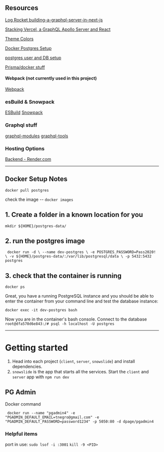 ## Resources

[Log Rocket building-a-graphql-server-in-next-js ](https://www.preciouschicken.com/blog/posts/vercel-apollo-server-react/)

[Stacking Vercel, a GraphQL Apollo Server and React ](https://blog.logrocket.com/building-a-graphql-server-in-next-js/)

[Theme Colors](https://flatuicolors.com/palette/de)

[Docker Postgres Setup](https://towardsdatascience.com/local-development-set-up-of-postgresql-with-docker-c022632f13ea)

[postgres user and DB setup](https://medium.com/coding-blocks/creating-user-database-and-adding-access-on-postgresql-8bfcd2f4a91e)

[Prisma/docker stuff](https://www.digitalocean.com/community/tutorials/how-to-build-a-rest-api-with-prisma-and-postgresql)

#### Webpack (not currently used in this project)

[Webpack](https://binyamin.medium.com/creating-a-node-express-webpack-app-with-dev-and-prod-builds-a4962ce51334)

### esBuild & Snowpack

[ESBuild](https://esbuild.github.io/)
[Snowpack](https://www.snowpack.dev/)

### Graphql stuff

[graphql-modules](https://www.graphql-modules.com/docs/get-started)
[graphql-tools](https://www.graphql-tools.com/docs/introduction)

### Hosting Options

[Backend - Render.com](https://render.com/)

---

## Docker Setup Notes

`docker pull postgres`

check the image -- `docker images`

## 1. Create a folder in a known location for you

`mkdir ${HOME}/postgres-data/`

## 2. run the postgres image

` docker run -d \ --name dev-postgres \ -e POSTGRES_PASSWORD=Pass2020! \ -v ${HOME}/postgres-data/:/var/lib/postgresql/data \ -p 5432:5432 postgres`

## 3. check that the container is running

`docker ps`

Great, you have a running PostgreSQL instance and you should be able to enter the container from your command line and test the database instance:

`docker exec -it dev-postgres bash`

Now you are in the container's bash console. Connect to the database
`root@dfa570d6e843:/# psql -h localhost -U postgres`

---

# Getting started

1. Head into each project (`client`, `server`, `snowslide`) and install dependencies.
2. `snowslide` is the app that starts all the services. Start the `client` and `server` app with `npm run dev`

## PG Admin

Docker command

```
 docker run --name "pgadmin4" -e "PGADMIN_DEFAULT_EMAIL=tnegro@gmail.com" -e "PGADMIN_DEFAULT_PASSWORD=password1234" -p 5050:80 -d dpage/pgadmin4
```

### Helpful items

port in use:
`sudo lsof -i :3001`
`kill -9 <PID>`
